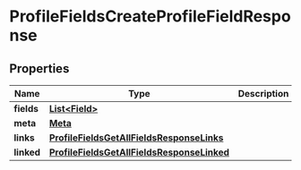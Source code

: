

# ProfileFieldsCreateProfileFieldResponse


## Properties

| Name | Type | Description | Notes |
|------------ | ------------- | ------------- | -------------|
|**fields** | [**List&lt;Field&gt;**](Field.md) |  |  [optional] |
|**meta** | [**Meta**](Meta.md) |  |  [optional] |
|**links** | [**ProfileFieldsGetAllFieldsResponseLinks**](ProfileFieldsGetAllFieldsResponseLinks.md) |  |  [optional] |
|**linked** | [**ProfileFieldsGetAllFieldsResponseLinked**](ProfileFieldsGetAllFieldsResponseLinked.md) |  |  [optional] |



